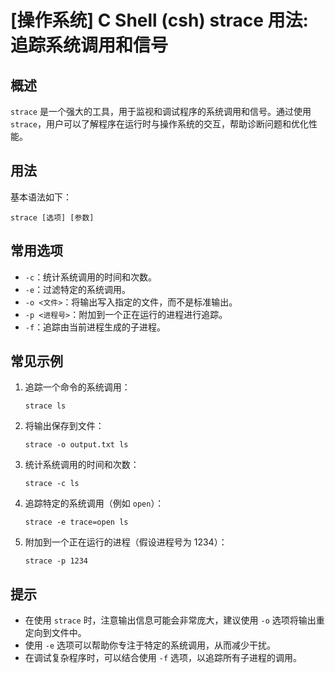 # [操作系统] C Shell (csh) strace 用法: 追踪系统调用和信号

## 概述
`strace` 是一个强大的工具，用于监视和调试程序的系统调用和信号。通过使用 `strace`，用户可以了解程序在运行时与操作系统的交互，帮助诊断问题和优化性能。

## 用法
基本语法如下：
```shell
strace [选项] [参数]
```

## 常用选项
- `-c`：统计系统调用的时间和次数。
- `-e`：过滤特定的系统调用。
- `-o <文件>`：将输出写入指定的文件，而不是标准输出。
- `-p <进程号>`：附加到一个正在运行的进程进行追踪。
- `-f`：追踪由当前进程生成的子进程。

## 常见示例
1. 追踪一个命令的系统调用：
   ```shell
   strace ls
   ```

2. 将输出保存到文件：
   ```shell
   strace -o output.txt ls
   ```

3. 统计系统调用的时间和次数：
   ```shell
   strace -c ls
   ```

4. 追踪特定的系统调用（例如 `open`）：
   ```shell
   strace -e trace=open ls
   ```

5. 附加到一个正在运行的进程（假设进程号为 1234）：
   ```shell
   strace -p 1234
   ```

## 提示
- 在使用 `strace` 时，注意输出信息可能会非常庞大，建议使用 `-o` 选项将输出重定向到文件中。
- 使用 `-e` 选项可以帮助你专注于特定的系统调用，从而减少干扰。
- 在调试复杂程序时，可以结合使用 `-f` 选项，以追踪所有子进程的调用。